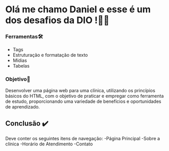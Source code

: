 # Olá me chamo Daniel e esse é um dos desafios da DIO !👋🏻


### Ferramentas🛠
- Tags
- Estruturação e formatação de texto
- Mídias
- Tabelas

### Objetivo🎯
Desenvolver uma página web para uma clínica, utilizando os princípios básicos do HTML, com o objetivo de praticar e empregar como ferramenta de estudo, proporcionando uma variedade de benefícios e oportunidades de aprendizado. 

## Conclusão ✔️
Deve conter os seguintes itens de navegação:
-Página Principal
-Sobre a clínica
-Horário de Atendimento
-Contato
